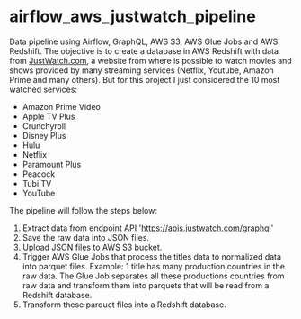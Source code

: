 # airflow_aws_justwatch_pipeline
Data pipeline using Airflow, GraphQL, AWS S3, AWS Glue Jobs and AWS Redshift.
The objective is to create a database in AWS Redshift with data from [JustWatch.com](https://www.justwatch.com/), a website from where is possible to watch movies and shows provided by many streaming services (Netflix, Youtube, Amazon Prime and many others).
But for this project I just considered the 10 most watched services:
- Amazon Prime Video
- Apple TV Plus
- Crunchyroll
- Disney Plus
- Hulu
- Netflix
- Paramount Plus
- Peacock
- Tubi TV
- YouTube

The pipeline will follow the steps below:
1. Extract data from endpoint API 'https://apis.justwatch.com/graphql'
2. Save the raw data into JSON files.
3. Upload JSON files to AWS S3 bucket.
4. Trigger AWS Glue Jobs that process the titles data to normalized data into parquet files.
    Example: 1 title has many production countries in the raw data. 
            The Glue Job separates all these productions countries from raw data 
            and transform them into parquets that will be read from a Redshift database.
5. Transform these parquet files into a Redshift database.
   
